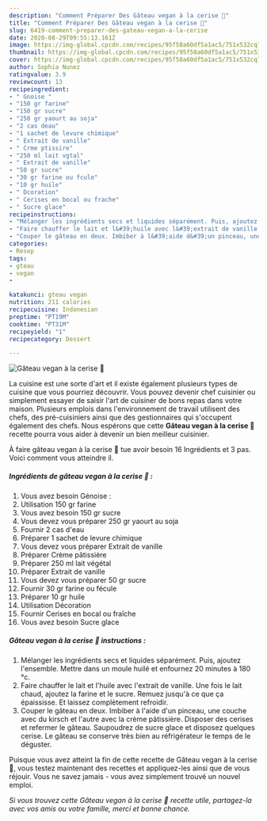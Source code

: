 ```yaml
---
description: "Comment Préparer Des Gâteau vegan à la cerise 🍒"
title: "Comment Préparer Des Gâteau vegan à la cerise 🍒"
slug: 6419-comment-preparer-des-gateau-vegan-a-la-cerise
date: 2020-08-29T09:55:13.161Z
image: https://img-global.cpcdn.com/recipes/95f58a60df5a1ac5/751x532cq70/gateau-vegan-a-la-cerise-🍒-photo-principale-de-la-recette.jpg
thumbnail: https://img-global.cpcdn.com/recipes/95f58a60df5a1ac5/751x532cq70/gateau-vegan-a-la-cerise-🍒-photo-principale-de-la-recette.jpg
cover: https://img-global.cpcdn.com/recipes/95f58a60df5a1ac5/751x532cq70/gateau-vegan-a-la-cerise-🍒-photo-principale-de-la-recette.jpg
author: Sophia Nunez
ratingvalue: 3.9
reviewcount: 13
recipeingredient:
- " Gnoise "
- "150 gr farine"
- "150 gr sucre"
- "250 gr yaourt au soja"
- "2 cas deau"
- "1 sachet de levure chimique"
- " Extrait de vanille"
- " Crme ptissire"
- "250 ml lait vgtal"
- " Extrait de vanille"
- "50 gr sucre"
- "30 gr farine ou fcule"
- "10 gr huile"
- " Dcoration"
- " Cerises en bocal ou frache"
- " Sucre glace"
recipeinstructions:
- "Mélanger les ingrédients secs et liquides séparément. Puis, ajoutez l&#39;ensemble. Mettre dans un moule huilé et enfournez 20 minutes à 180 °c."
- "Faire chauffer le lait et l&#39;huile avec l&#39;extrait de vanille. Une fois le lait chaud, ajoutez la farine et le sucre. Remuez jusqu&#39;à ce que ça épaississe. Et laissez complètement refroidir."
- "Couper le gâteau en deux. Imbiber à l&#39;aide d&#39;un pinceau, une couche avec du kirsch et l&#39;autre avec la crème pâtissière. Disposer des cerises et refermer le gâteau. Saupoudrez de sucre glace et disposez quelques cerise. Le gâteau se conserve très bien au réfrigérateur le temps de le déguster."
categories:
- Resep
tags:
- gteau
- vegan
- 

katakunci: gteau vegan  
nutrition: 211 calories
recipecuisine: Indonesian
preptime: "PT19M"
cooktime: "PT31M"
recipeyield: "1"
recipecategory: Dessert

---
```



![Gâteau vegan à la cerise 🍒](https://img-global.cpcdn.com/recipes/95f58a60df5a1ac5/751x532cq70/gateau-vegan-a-la-cerise-🍒-photo-principale-de-la-recette.jpg)

La cuisine est une sorte d'art et il existe également plusieurs types de cuisine que vous pourriez découvrir. Vous pouvez devenir chef cuisinier ou simplement essayer de saisir l'art de cuisiner de bons repas dans votre maison. Plusieurs emplois dans l'environnement de travail utilisent des chefs, des pré-cuisiniers ainsi que des gestionnaires qui s'occupent également des chefs. Nous espérons que cette <strong> Gâteau vegan à la cerise 🍒 </strong> recette pourra vous aider à devenir un bien meilleur cuisinier.

<!--inarticleads1-->

À faire gâteau vegan à la cerise 🍒 tue avoir besoin 16 Ingrédients et 3 pas. Voici comment vous atteindre il.

##### Ingrédients de gâteau vegan à la cerise 🍒 :

1. Vous avez besoin  Génoise :
1. Utilisation 150 gr farine
1. Vous avez besoin 150 gr sucre
1. Vous devez vous préparer 250 gr yaourt au soja
1. Fournir 2 cas d&#39;eau
1. Préparer 1 sachet de levure chimique
1. Vous devez vous préparer  Extrait de vanille
1. Préparer  Crème pâtissière
1. Préparer 250 ml lait végétal
1. Préparer  Extrait de vanille
1. Vous devez vous préparer 50 gr sucre
1. Fournir 30 gr farine ou fécule
1. Préparer 10 gr huile
1. Utilisation  Décoration
1. Fournir  Cerises en bocal ou fraîche
1. Vous avez besoin  Sucre glace




<!--inarticleads2-->

##### Gâteau vegan à la cerise 🍒 instructions :

1. Mélanger les ingrédients secs et liquides séparément. Puis, ajoutez l&#39;ensemble. Mettre dans un moule huilé et enfournez 20 minutes à 180 °c.
1. Faire chauffer le lait et l&#39;huile avec l&#39;extrait de vanille. Une fois le lait chaud, ajoutez la farine et le sucre. Remuez jusqu&#39;à ce que ça épaississe. Et laissez complètement refroidir.
1. Couper le gâteau en deux. Imbiber à l&#39;aide d&#39;un pinceau, une couche avec du kirsch et l&#39;autre avec la crème pâtissière. Disposer des cerises et refermer le gâteau. Saupoudrez de sucre glace et disposez quelques cerise. Le gâteau se conserve très bien au réfrigérateur le temps de le déguster.




<!--inarticleads1-->

<p>
Puisque vous avez atteint la fin de cette recette de Gâteau vegan à la cerise 🍒, vous testez maintenant des recettes et appliquez-les ainsi que de vous réjouir. Vous ne savez jamais - vous avez simplement trouvé un nouvel emploi.
</p>

<p>
<i>Si vous trouvez cette Gâteau vegan à la cerise 🍒 recette utile, partagez-la avec vos amis ou votre famille, merci et bonne chance.</i>
</p>
